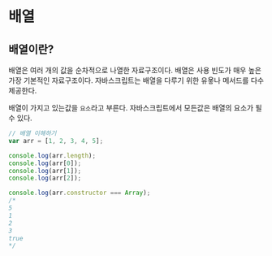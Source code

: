 

# 배열

## 배열이란?

배열은 여러 개의 값을 순차적으로 나열한 자료구조이다. 배열은 사용 빈도가 매우 높은 가장 기본적인 자료구조이다. 자바스크립트는 배열을 다루기 위한 유욯나 메서드를 다수 제공한다.

배열이 가지고 있는값을 `요소`라고 부른다.  자바스크립트에서 모든값은 배열의 요소가 될 수 있다.



```javascript
// 배열 이해하기
var arr = [1, 2, 3, 4, 5];

console.log(arr.length);
console.log(arr[0]);
console.log(arr[1]);
console.log(arr[2]);

console.log(arr.constructor === Array);
/*
5
1
2
3
true
*/

```

